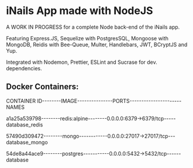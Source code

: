 # iNails App made with NodeJS

A WORK IN PROGRESS for a complete Node back-end of the iNails app.

Featuring Express.JS, Sequelize with PostgresSQL, Mongoose with MongoDB, Reidis with Bee-Queue, Multer, Handlebars, JWT, BCryptJS and Yup. 

Integrated with Nodemon, Prettier, ESLint and Sucrase for dev. dependencies.

## Docker Containers:

CONTAINER ID--------IMAGE---------------PORTS----------------------NAMES
 
a1a25a539798--------redis:alpine--------0.0.0.0:6379->6379/tcp-----database_redis
 
57490d309472--------mongo------------0.0.0.0:27017->27017/tcp---database_mongo
 
54de8a44ace9--------postgres-----------0.0.0.0:5432->5432/tcp------database
